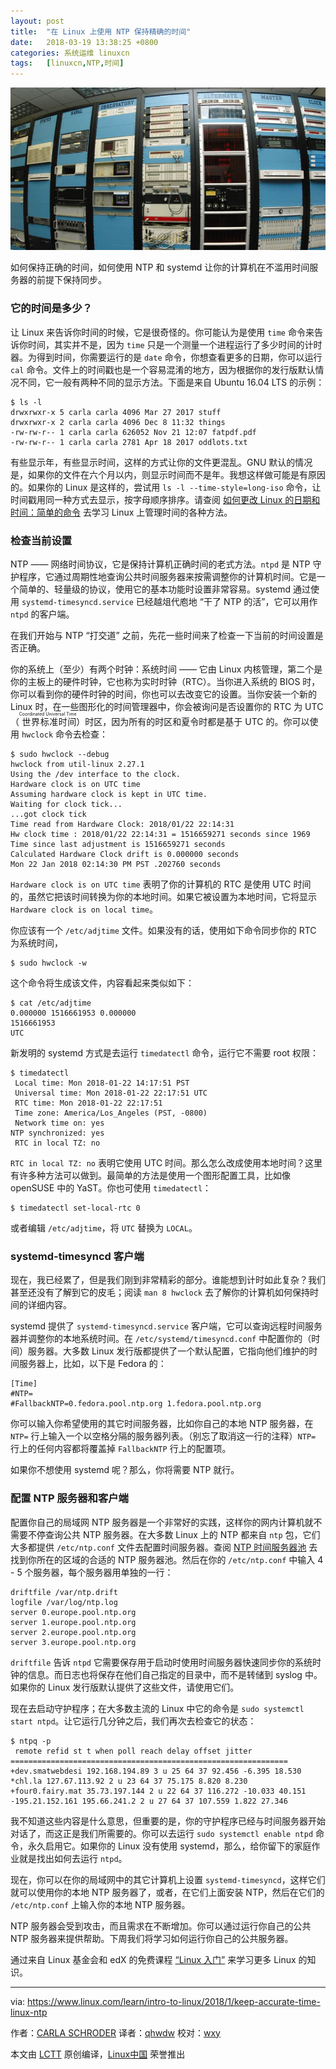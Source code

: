 ```yaml
---
layout: post
title:	"在 Linux 上使用 NTP 保持精确的时间"
date:	2018-03-19 13:38:25 +0800 
categories:	系统运维 linuxcn 
tags:	[linuxcn,NTP,时间]
---
```



![](/Asserts/Images/album/201803/19/133828fjuejxe4geg4j2eg.jpg)


如何保持正确的时间，如何使用 NTP 和 systemd 让你的计算机在不滥用时间服务器的前提下保持同步。


### 它的时间是多少？


让 Linux 来告诉你时间的时候，它是很奇怪的。你可能认为是使用 `time` 命令来告诉你时间，其实并不是，因为 `time` 只是一个测量一个进程运行了多少时间的计时器。为得到时间，你需要运行的是 `date` 命令，你想查看更多的日期，你可以运行 `cal` 命令。文件上的时间戳也是一个容易混淆的地方，因为根据你的发行版默认情况不同，它一般有两种不同的显示方法。下面是来自 Ubuntu 16.04 LTS 的示例：



```
$ ls -l
drwxrwxr-x 5 carla carla 4096 Mar 27 2017 stuff
drwxrwxr-x 2 carla carla 4096 Dec 8 11:32 things
-rw-rw-r-- 1 carla carla 626052 Nov 21 12:07 fatpdf.pdf
-rw-rw-r-- 1 carla carla 2781 Apr 18 2017 oddlots.txt

```

有些显示年，有些显示时间，这样的方式让你的文件更混乱。GNU 默认的情况是，如果你的文件在六个月以内，则显示时间而不是年。我想这样做可能是有原因的。如果你的 Linux 是这样的，尝试用 `ls -l --time-style=long-iso` 命令，让时间戳用同一种方式去显示，按字母顺序排序。请查阅 [如何更改 Linux 的日期和时间：简单的命令](https://www.linux.com/learn/how-change-linux-date-and-time-simple-commands) 去学习 Linux 上管理时间的各种方法。


### 检查当前设置


NTP —— 网络时间协议，它是保持计算机正确时间的老式方法。`ntpd` 是 NTP 守护程序，它通过周期性地查询公共时间服务器来按需调整你的计算机时间。它是一个简单的、轻量级的协议，使用它的基本功能时设置非常容易。systemd 通过使用 `systemd-timesyncd.service` 已经越俎代庖地 “干了 NTP 的活”，它可以用作 `ntpd` 的客户端。


在我们开始与 NTP “打交道” 之前，先花一些时间来了检查一下当前的时间设置是否正确。


你的系统上（至少）有两个时钟：系统时间 —— 它由 Linux 内核管理，第二个是你的主板上的硬件时钟，它也称为实时时钟（RTC）。当你进入系统的 BIOS 时，你可以看到你的硬件时钟的时间，你也可以去改变它的设置。当你安装一个新的 Linux 时，在一些图形化的时间管理器中，你会被询问是否设置你的 RTC 为 UTC（<ruby> 世界标准时间 <rt>  Coordinated Universal Time </rt></ruby>）时区，因为所有的时区和夏令时都是基于 UTC 的。你可以使用 `hwclock` 命令去检查：



```
$ sudo hwclock --debug
hwclock from util-linux 2.27.1
Using the /dev interface to the clock.
Hardware clock is on UTC time
Assuming hardware clock is kept in UTC time.
Waiting for clock tick...
...got clock tick
Time read from Hardware Clock: 2018/01/22 22:14:31
Hw clock time : 2018/01/22 22:14:31 = 1516659271 seconds since 1969
Time since last adjustment is 1516659271 seconds
Calculated Hardware Clock drift is 0.000000 seconds
Mon 22 Jan 2018 02:14:30 PM PST .202760 seconds

```

`Hardware clock is on UTC time` 表明了你的计算机的 RTC 是使用 UTC 时间的，虽然它把该时间转换为你的本地时间。如果它被设置为本地时间，它将显示 `Hardware clock is on local time`。


你应该有一个 `/etc/adjtime` 文件。如果没有的话，使用如下命令同步你的 RTC 为系统时间，



```
$ sudo hwclock -w

```

这个命令将生成该文件，内容看起来类似如下：



```
$ cat /etc/adjtime
0.000000 1516661953 0.000000
1516661953
UTC

```

新发明的 systemd 方式是去运行 `timedatectl` 命令，运行它不需要 root 权限：



```
$ timedatectl
 Local time: Mon 2018-01-22 14:17:51 PST
 Universal time: Mon 2018-01-22 22:17:51 UTC
 RTC time: Mon 2018-01-22 22:17:51
 Time zone: America/Los_Angeles (PST, -0800)
 Network time on: yes
NTP synchronized: yes
 RTC in local TZ: no

```

`RTC in local TZ: no` 表明它使用 UTC 时间。那么怎么改成使用本地时间？这里有许多种方法可以做到。最简单的方法是使用一个图形配置工具，比如像 openSUSE 中的 YaST。你也可使用 `timedatectl`：



```
$ timedatectl set-local-rtc 0

```

或者编辑 `/etc/adjtime`，将 `UTC` 替换为 `LOCAL`。


### systemd-timesyncd 客户端


现在，我已经累了，但是我们刚到非常精彩的部分。谁能想到计时如此复杂？我们甚至还没有了解到它的皮毛；阅读 `man 8 hwclock` 去了解你的计算机如何保持时间的详细内容。


systemd 提供了 `systemd-timesyncd.service` 客户端，它可以查询远程时间服务器并调整你的本地系统时间。在 `/etc/systemd/timesyncd.conf` 中配置你的（时间）服务器。大多数 Linux 发行版都提供了一个默认配置，它指向他们维护的时间服务器上，比如，以下是 Fedora 的：



```
[Time]
#NTP=
#FallbackNTP=0.fedora.pool.ntp.org 1.fedora.pool.ntp.org

```

你可以输入你希望使用的其它时间服务器，比如你自己的本地 NTP 服务器，在 `NTP=` 行上输入一个以空格分隔的服务器列表。（别忘了取消这一行的注释）`NTP=` 行上的任何内容都将覆盖掉 `FallbackNTP` 行上的配置项。


如果你不想使用 systemd 呢？那么，你将需要 NTP 就行。


### 配置 NTP 服务器和客户端


配置你自己的局域网 NTP 服务器是一个非常好的实践，这样你的网内计算机就不需要不停查询公共 NTP 服务器。在大多数 Linux 上的 NTP 都来自 `ntp` 包，它们大多都提供 `/etc/ntp.conf` 文件去配置时间服务器。查阅 [NTP 时间服务器池](http://support.ntp.org/bin/view/Servers/NTPPoolServers) 去找到你所在的区域的合适的 NTP 服务器池。然后在你的 `/etc/ntp.conf` 中输入 4 - 5 个服务器，每个服务器用单独的一行：



```
driftfile /var/ntp.drift
logfile /var/log/ntp.log
server 0.europe.pool.ntp.org
server 1.europe.pool.ntp.org
server 2.europe.pool.ntp.org
server 3.europe.pool.ntp.org

```

`driftfile` 告诉 `ntpd` 它需要保存用于启动时使用时间服务器快速同步你的系统时钟的信息。而日志也将保存在他们自己指定的目录中，而不是转储到 syslog 中。如果你的 Linux 发行版默认提供了这些文件，请使用它们。


现在去启动守护程序；在大多数主流的 Linux 中它的命令是 `sudo systemctl start ntpd`。让它运行几分钟之后，我们再次去检查它的状态：



```
$ ntpq -p
 remote refid st t when poll reach delay offset jitter
==============================================================
+dev.smatwebdesi 192.168.194.89 3 u 25 64 37 92.456 -6.395 18.530
*chl.la 127.67.113.92 2 u 23 64 37 75.175 8.820 8.230
+four0.fairy.mat 35.73.197.144 2 u 22 64 37 116.272 -10.033 40.151
-195.21.152.161 195.66.241.2 2 u 27 64 37 107.559 1.822 27.346

```

我不知道这些内容是什么意思，但重要的是，你的守护程序已经与时间服务器开始对话了，而这正是我们所需要的。你可以去运行 `sudo systemctl enable ntpd` 命令，永久启用它。如果你的 Linux 没有使用 systemd，那么，给你留下的家庭作业就是找出如何去运行 `ntpd`。


现在，你可以在你的局域网中的其它计算机上设置 `systemd-timesyncd`，这样它们就可以使用你的本地 NTP 服务器了，或者，在它们上面安装 NTP，然后在它们的 `/etc/ntp.conf` 上输入你的本地 NTP 服务器。


NTP 服务器会受到攻击，而且需求在不断增加。你可以通过运行你自己的公共 NTP 服务器来提供帮助。下周我们将学习如何运行你自己的公共服务器。


通过来自 Linux 基金会和 edX 的免费课程 [“Linux 入门”](https://training.linuxfoundation.org/linux-courses/system-administration-training/introduction-to-linux) 来学习更多 Linux 的知识。




---


via: <https://www.linux.com/learn/intro-to-linux/2018/1/keep-accurate-time-linux-ntp>


作者：[CARLA SCHRODER](https://www.linux.com/users/cschroder) 译者：[qhwdw](https://github.com/qhwdw) 校对：[wxy](https://github.com/wxy)


本文由 [LCTT](https://github.com/LCTT/TranslateProject) 原创编译，[Linux中国](https://linux.cn/) 荣誉推出
